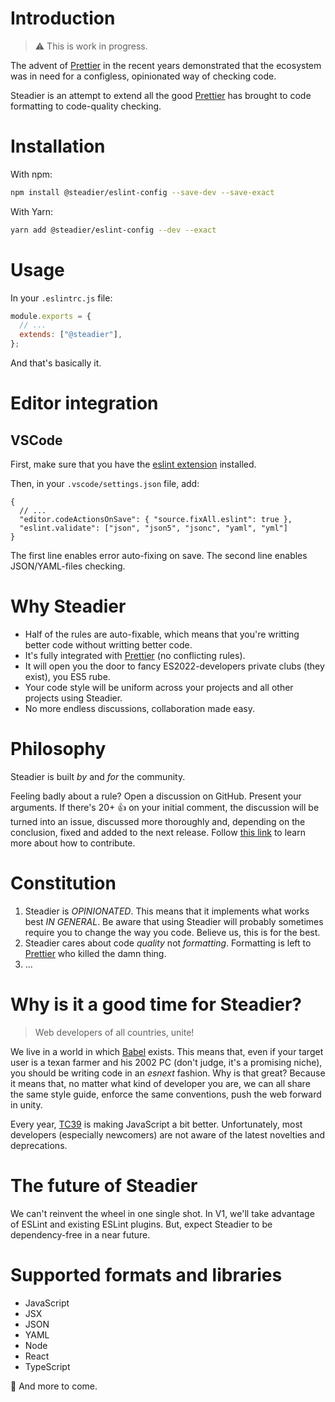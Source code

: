 # Introduction

> :warning: This is work in progress.

The advent of [Prettier](https://prettier.io/) in the recent years demonstrated that the ecosystem was in need for a configless, opinionated way of checking code.

Steadier is an attempt to extend all the good [Prettier](https://prettier.io/) has brought to code formatting to code-quality checking.

# Installation

With npm:

```bash
npm install @steadier/eslint-config --save-dev --save-exact
```

With Yarn:

```bash
yarn add @steadier/eslint-config --dev --exact
```

# Usage

In your `.eslintrc.js` file:

```javascript
module.exports = {
  // ...
  extends: ["@steadier"],
};
```

And that's basically it.

# Editor integration

## VSCode

First, make sure that you have the [eslint extension](https://marketplace.visualstudio.com/items?itemName=dbaeumer.vscode-eslint) installed.

Then, in your `.vscode/settings.json` file, add:

```jsonc
{
  // ...
  "editor.codeActionsOnSave": { "source.fixAll.eslint": true },
  "eslint.validate": ["json", "json5", "jsonc", "yaml", "yml"]
}
```

The first line enables error auto-fixing on save. The second line enables JSON/YAML-files checking.

# Why Steadier

- Half of the rules are auto-fixable, which means that you're writting better code without writting better code.
- It's fully integrated with [Prettier](https://prettier.io/) (no conflicting rules).
- It will open you the door to fancy ES2022-developers private clubs (they exist), you ES5 rube.
- Your code style will be uniform across your projects and all other projects using Steadier.
- No more endless discussions, collaboration made easy.

# Philosophy

Steadier is built _by_ and _for_ the community.

Feeling badly about a rule? Open a discussion on GitHub. Present your arguments. If there's 20+ :thumbsup: on your initial comment, the discussion will be turned into an issue, discussed more thoroughly and, depending on the conclusion, fixed and added to the next release. Follow [this link](CONTRIBUTING.md) to learn more about how to contribute.

# Constitution

1. Steadier is _OPINIONATED_. This means that it implements what works best _IN GENERAL_. Be aware that using Steadier will probably sometimes require you to change the way you code. Believe us, this is for the best.
2. Steadier cares about code _quality_ not _formatting_. Formatting is left to [Prettier](https://prettier.io/) who killed the damn thing.
3. ...

# Why is it a good time for Steadier?

> Web developers of all countries, unite!

We live in a world in which [Babel](https://babeljs.io/) exists. This means that, even if your target user is a texan farmer and his 2002 PC (don't judge, it's a promising niche), you should be writing code in an _esnext_ fashion. Why is that great? Because it means that, no matter what kind of developer you are, we can all share the same style guide, enforce the same conventions, push the web forward in unity.

Every year, [TC39](https://tc39.es/) is making JavaScript a bit better. Unfortunately, most developers (especially newcomers) are not aware of the latest novelties and deprecations.

# The future of Steadier

We can't reinvent the wheel in one single shot. In V1, we'll take advantage of ESLint and existing ESLint plugins. But, expect Steadier to be dependency-free in a near future.

# Supported formats and libraries

- JavaScript
- JSX
- JSON
- YAML
- Node
- React
- TypeScript

:rocket: And more to come.

